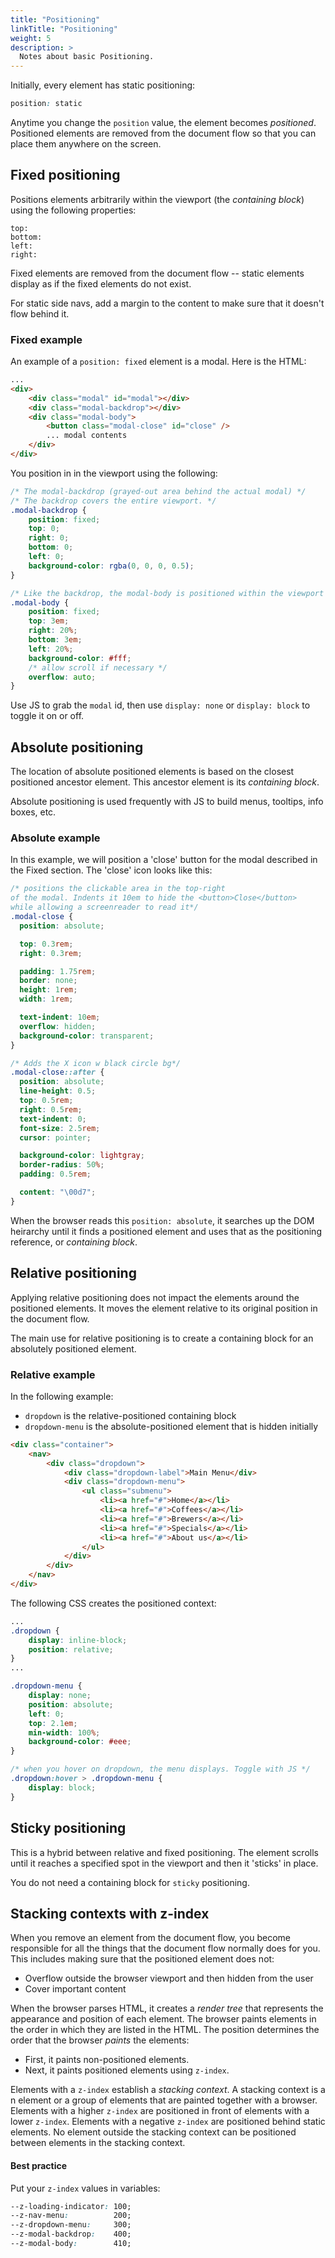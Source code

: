 ```yaml
---
title: "Positioning"
linkTitle: "Positioning"
weight: 5
description: >
  Notes about basic Positioning.
---
```


Initially, every element has static positioning:

```css
position: static
```

Anytime you change the `position` value, the element becomes _positioned_. Positioned elements are removed from the document flow so that you can place them anywhere on the screen.

## Fixed positioning

Positions elements arbitrarily within the viewport (the _containing block_) using the following properties:

```
top:
bottom:
left:
right:
```

Fixed elements are removed from the document flow -- static elements display as if the fixed elements do not exist.

For static side navs, add a margin to the content to make sure that it doesn't flow behind it.

### Fixed example

An example of a `position: fixed` element is a modal. Here is the HTML:

```html
...
<div>
    <div class="modal" id="modal"></div>
    <div class="modal-backdrop"></div>
    <div class="modal-body">
        <button class="modal-close" id="close" />
        ... modal contents
    </div>
</div>
```

You position in in the viewport using the following:

```css
/* The modal-backdrop (grayed-out area behind the actual modal) */
/* The backdrop covers the entire viewport. */
.modal-backdrop {
    position: fixed;
    top: 0;
    right: 0;
    bottom: 0;
    left: 0;
    background-color: rgba(0, 0, 0, 0.5);
}

/* Like the backdrop, the modal-body is positioned within the viewport */
.modal-body {
    position: fixed;
    top: 3em;
    right: 20%;
    bottom: 3em;
    left: 20%;
    background-color: #fff;
    /* allow scroll if necessary */
    overflow: auto; 
}
```

Use JS to grab the `modal` id, then use `display: none` or `display: block` to toggle it on or off.

## Absolute positioning

The location of absolute positioned elements is based on the closest positioned ancestor element. This ancestor element is its _containing block_.

Absolute positioning is used frequently with JS to build menus, tooltips, info boxes, etc.

### Absolute example

In this example, we will position a 'close' button for the modal described in the Fixed section. The 'close' icon looks like this:

```css
/* positions the clickable area in the top-right
of the modal. Indents it 10em to hide the <button>Close</button>
while allowing a screenreader to read it*/
.modal-close {
  position: absolute;

  top: 0.3rem;
  right: 0.3rem;

  padding: 1.75rem;
  border: none;
  height: 1rem;
  width: 1rem;

  text-indent: 10em;
  overflow: hidden;
  background-color: transparent;
}

/* Adds the X icon w black circle bg*/
.modal-close::after {
  position: absolute;
  line-height: 0.5;
  top: 0.5rem;
  right: 0.5rem;
  text-indent: 0;
  font-size: 2.5rem;
  cursor: pointer;

  background-color: lightgray;
  border-radius: 50%;
  padding: 0.5rem;

  content: "\00d7";
}
```

When the browser reads this `position: absolute`, it searches up the DOM heirarchy until it finds a positioned element and uses that as the positioning reference, or _containing block_.

## Relative positioning

Applying relative positioning does not impact the elements around the positioned elements. It moves the element relative to its original position in the document flow.

The main use for relative positioning is to create a containing block for an absolutely positioned element.

### Relative example

In the following example:
- `dropdown` is the relative-positioned containing block
- `dropdown-menu` is the absolute-positioned element that is hidden initially

```html
<div class="container">
    <nav>
        <div class="dropdown">
            <div class="dropdown-label">Main Menu</div>
            <div class="dropdown-menu">
                <ul class="submenu">
                    <li><a href="#">Home</a></li>
                    <li><a href="#">Coffees</a></li>
                    <li><a href="#">Brewers</a></li>
                    <li><a href="#">Specials</a></li>
                    <li><a href="#">About us</a></li>
                </ul>
            </div>
        </div>
    </nav>
</div>
```

The following CSS creates the positioned context:

```css
...
.dropdown {
    display: inline-block;
    position: relative;
}
...

.dropdown-menu {
    display: none;
    position: absolute;
    left: 0;
    top: 2.1em;
    min-width: 100%;
    background-color: #eee;
}

/* when you hover on dropdown, the menu displays. Toggle with JS */
.dropdown:hover > .dropdown-menu {
    display: block;
}
```

## Sticky positioning

This is a hybrid between relative and fixed positioning. The element scrolls until it reaches a specified spot in the viewport and then it 'sticks' in place.

You do not need a containing block for `sticky` positioning.


## Stacking contexts with z-index

When you remove an element from the document flow, you become responsible for all the things that the document flow normally does for you. This includes making sure that the positioned element does not: 
- Overflow outside the browser viewport and then hidden from the user
- Cover important content

When the browser parses HTML, it creates a _render tree_ that represents the appearance and position of each element. The browser paints elements in the order in which they are listed in the HTML. The position determines the order that the browser _paints_ the elements:
- First, it paints non-positioned elements.
- Next, it paints positioned elements using `z-index`.

Elements with a `z-index` establish a _stacking context_. A stacking context is a n element or a group of elements that are painted together with a browser. Elements with a higher `z-index` are positioned in front of elements with a lower `z-index`. Elements with a negative `z-index` are positioned behind static elements. No element outside the stacking context can be positioned between elements in the stacking context.

#### Best practice
Put your `z-index` values in variables:

```css
--z-loading-indicator: 100;
--z-nav-menu:          200;
--z-dropdown-menu:     300;
--z-modal-backdrop:    400;
--z-modal-body:        410;
```